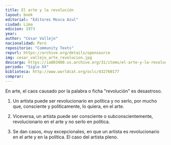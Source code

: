 ```yaml
---
title: El arte y la revolución
layout: book
editorial: "Editores Mosca Azul"
ciudad: Lima
edicion: 1973
year: 
author: "Cesar Vallejo"
nacionalidad: Perú
repositorio: "Community Texts"
repurl: https://archive.org/details/opensource
img: cesar_vallejo_arte_revolucion.jpg
descarga: https://ia803400.us.archive.org/31/items/el-arte-y-la-revolucion-cesar-vallejo/El%20arte%20y%20la%20revoluci%C3%B3n%20-%20Cesar%20Vallejo.pdf
periodo: "Siglo XX"
biblioteca: http://www.worldcat.org/oclc/432760177
comprar: 
---
```

 

En arte, el caos causado por la palabra o ficha "revolución" es desastroso. 

1. Un artista puede ser revolucionario en política y no serlo, por mucho que, consciente y políticamente, lo quiera, en el arte.

2. Viceversa, un artista puede ser consciente o subconscientemente, revolucionario en el arte y no serlo en política.

3. Se dan casos, muy excepcionales, en que un artista es revolucionario en el arte y en la política. El caso del artista pleno.
